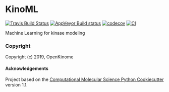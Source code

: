 KinoML
==============================
[//]: # (Badges)
[![Travis Build Status](https://travis-ci.org/REPLACE_WITH_OWNER_ACCOUNT/KinoML.png)](https://travis-ci.org/REPLACE_WITH_OWNER_ACCOUNT/KinoML)
[![AppVeyor Build status](https://ci.appveyor.com/api/projects/status/REPLACE_WITH_APPVEYOR_LINK/branch/master?svg=true)](https://ci.appveyor.com/project/REPLACE_WITH_OWNER_ACCOUNT/KinoML/branch/master)
[![codecov](https://codecov.io/gh/REPLACE_WITH_OWNER_ACCOUNT/KinoML/branch/master/graph/badge.svg)](https://codecov.io/gh/REPLACE_WITH_OWNER_ACCOUNT/KinoML/branch/master)
[![CI](https://github.com/openkinome/kinoml/actions/workflows/ci.yaml/badge.svg?branch=master)](https://github.com/openkinome/kinoml/actions/workflows/ci.yaml)

Machine Learning for kinase modeling

### Copyright

Copyright (c) 2019, OpenKinome


#### Acknowledgements
 
Project based on the 
[Computational Molecular Science Python Cookiecutter](https://github.com/molssi/cookiecutter-cms) version 1.1.
